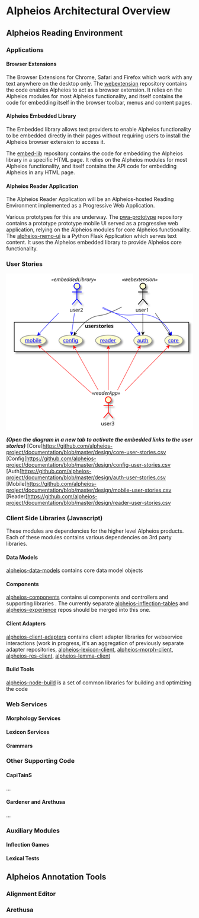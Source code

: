 # Alpheios Architectural Overview

## Alpheios Reading Environment 

### Applications

#### Browser Extensions
The Browser Extensions for Chrome, Safari and Firefox which work with any text anywhere on the desktop only. The [webextension](https://github.com/alpheios-project/webextension) repository contains the code enables Alpheios 
to act as a browser extension. It relies on the Alpheios modules for most Alpheios functionality, and itself contains the code for embedding itself in the browser toolbar, menus and content pages.

#### Alpheios Embedded Library

The Embedded library allows text providers to enable Alpheios functionality to be embedded directly in their pages without requiring users to install the Alpheios browser extension to access it.

The [embed-lib](https://github.com/alpheios-project/embed-lib) repository contains the code for embedding the Alpheios
library in a specific HTML page.  It relies on the Alpheios modules for most Alpheios functionality, and itself 
contains the API code for embedding Alpheios in any HTML page.

#### Alpheios Reader Application
The Alpheios Reader Application will be an Alpheios-hosted Reading Environment implemented as a Progressive Web Application.

Various prototypes for this are underway.  The [pwa-prototype](https://github.com/alpheios-project/pwa-prototype) repository contains a prototype prototype mobile UI served as a progressive web application, relying on the Alpheios modules for core Alpheios functionality. The [alpheios-nemo-ui](https://github.com/alpheios-project/alpheios_nemo_ui) is a Python Flask Application which serves text content. It uses the Alpheios embedded library to provide Alpheios core functionality.  

### User Stories 

![Use Case Diagram](app-use-cases.svg)

***(Open the diagram in a new tab to activate the embedded links to the user stories)***
[Core]https://github.com/alpheios-project/documentation/blob/master/design/core-user-stories.csv
[Config[https://github.com/alpheios-project/documentation/blob/master/design/config-user-stories.csv
[Auth]https://github.com/alpheios-project/documentation/blob/master/design/auth-user-stories.csv
[Mobile]https://github.com/alpheios-project/documentation/blob/master/design/mobile-user-stories.csv
[Reader]https://github.com/alpheios-project/documentation/blob/master/design/reader-user-stories.csv

### Client Side Libraries (Javascript)

These modules are dependencies for the higher level Alpheios products. Each of these modules contains various dependencies on 
3rd party libraries. 

#### Data Models
[alpheios-data-models](https://github.com/alpheios-project/data-models) contains core data model objects

#### Components
[alpheios-components](https://github.com/alpheios-project/components) contains ui components and controllers and supporting libraries . The currently separate [alpheios-inflection-tables](https://github.com/alpheios-project/inflection-tables) and [alpheios-experience](https://github.com/alpheios-project/experience) repos should be merged into this one.

#### Client Adapters
[alpheios-client-adapters](https://github.com/alpheios-project/client-adapters) contains client adapter libraries for webservice interactions (work in progress, it's an aggregation of previously separate adapter repositories, [alpheios-lexicon-client](https://github.com/alpheios-project/lexicon-client), [alpheios-morph-client](https://github.com/alpheios-project/morph-client), [alpheios-res-client](https://github.com/alpheios-project/res-client), [alpheios-lemma-client](https://github.com/alpheios-project/lemma-client) 

#### Build Tools
[alpheios-node-build](https://github.com/alpheios-project/node-build) is a set of common libraries for building and optimizing the code


### Web Services

#### Morphology Services

#### Lexicon Services

#### Grammars

### Other Supporting Code

#### CapiTainS

...

#### Gardener and Arethusa

...

### Auxiliary Modules

#### Inflection Games

#### Lexical Tests

## Alpheios Annotation Tools

### Alignment Editor

### Arethusa

